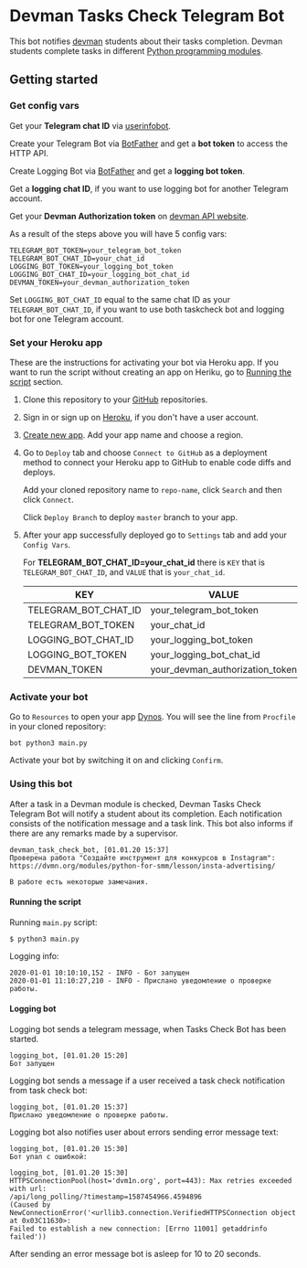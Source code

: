 # Devman Tasks Check Telegram Bot
 This bot notifies [devman](https://www.facebook.com/devmanorg) students about their tasks completion. Devman students complete tasks in different [Python programming modules](https://dvmn.org/modules/). 
 
 
## Getting started


### Get config vars

Get your **Telegram chat ID** via [userinfobot](https://telegram.me/userinfobot).

Create your Telegram Bot via [BotFather](https://telegram.me/BotFather) and get a **bot token** to access the HTTP API.

Create Logging Bot via [BotFather](https://telegram.me/BotFather) and get a **logging bot token**.

Get a **logging chat ID**, if you want to use logging bot for another Telegram account.

Get your **Devman Authorization token** on [devman API website](https://dvmn.org/api/docs/).

As a result of the steps above you will have 5 config vars:
```
TELEGRAM_BOT_TOKEN=your_telegram_bot_token
TELEGRAM_BOT_CHAT_ID=your_chat_id
LOGGING_BOT_TOKEN=your_logging_bot_token
LOGGING_BOT_CHAT_ID=your_logging_bot_chat_id
DEVMAN_TOKEN=your_devman_authorization_token

```
Set `LOGGING_BOT_CHAT_ID` equal to the same chat ID as your `TELEGRAM_BOT_CHAT_ID`, if you want to use both taskcheck bot and logging bot for one Telegram account. 

### Set your Heroku app

These are the instructions for activating your bot via Heroku app. If you want to run the script without creating an app on Heriku, go to [Running the script](#running-the-script) section.

1. Clone this repository to your [GitHub](https://github.com/) repositories.

2. Sign in or sign up on [Heroku](https://id.heroku.com/login), if you don't have a user account.

3. [Create new app](https://dashboard.heroku.com/new-app). Add your app name and choose a region.

4. Go to `Deploy` tab and choose `Connect to GitHub` as a deployment method to connect your Heroku app to GitHub to enable code diffs and deploys.

   Add your cloned repository name to `repo-name`, click `Search` and then click `Connect`.

   Click `Deploy Branch` to deploy `master` branch to your app. 

5. After your app successfully deployed go to `Settings` tab and add your `Config Vars`. 

   For **TELEGRAM_BOT_CHAT_ID=your_chat_id** there is `KEY` that is `TELEGRAM_BOT_CHAT_ID`, and `VALUE` that is `your_chat_id`.

   KEY  | VALUE
   ------------- | -------------
   TELEGRAM_BOT_CHAT_ID  | your_telegram_bot_token
   TELEGRAM_BOT_TOKEN  | your_chat_id
   LOGGING_BOT_CHAT_ID  | your_logging_bot_token
   LOGGING_BOT_TOKEN  | your_logging_bot_chat_id
   DEVMAN_TOKEN  | your_devman_authorization_token


### Activate your bot

Go to `Resources` to open your app [Dynos](https://www.heroku.com/dynos). You will see the line from `Procfile` in your cloned repository:
   ```
   bot python3 main.py
   ```
   Activate your bot by switching it on and clicking `Confirm`.


### Using this bot

After a task in a Devman module is checked, Devman Tasks Check Telegram Bot will notify a student about its completion. Each notification consists of the notification message and a task link. This bot also informs if there are any remarks made by a supervisor.

```
devman_task_check_bot, [01.01.20 15:37]
Проверена работа "Создайте инструмент для конкурсов в Instagram":
https://dvmn.org/modules/python-for-smm/lesson/insta-advertising/

В работе есть некоторые замечания.
```

#### Running the script

Running `main.py` script:
```
$ python3 main.py
```

Logging info:

```
2020-01-01 10:10:10,152 - INFO - Бот запущен
2020-01-01 11:10:27,210 - INFO - Прислано уведомление о проверке работы.
```

#### Logging bot

Logging bot sends a telegram message, when Tasks Check Bot has been started. 
```
logging_bot, [01.01.20 15:20]
Бот запущен
```

Logging bot sends a message if a user received a task check notification from task check bot:
```
logging_bot, [01.01.20 15:37]
Прислано уведомление о проверке работы.
```

Logging bot also notifies user about errors sending error message text: 
```
logging_bot, [01.01.20 15:30]
Бот упал с ошибкой:

logging_bot, [01.01.20 15:30]
HTTPSConnectionPool(host='dvm1n.org', port=443): Max retries exceeded with url: 
/api/long_polling/?timestamp=1587454966.4594896 
(Caused by NewConnectionError('<urllib3.connection.VerifiedHTTPSConnection object at 0x03C11630>: 
Failed to establish a new connection: [Errno 11001] getaddrinfo failed'))
```

After sending an error message bot is asleep for 10 to 20 seconds.
